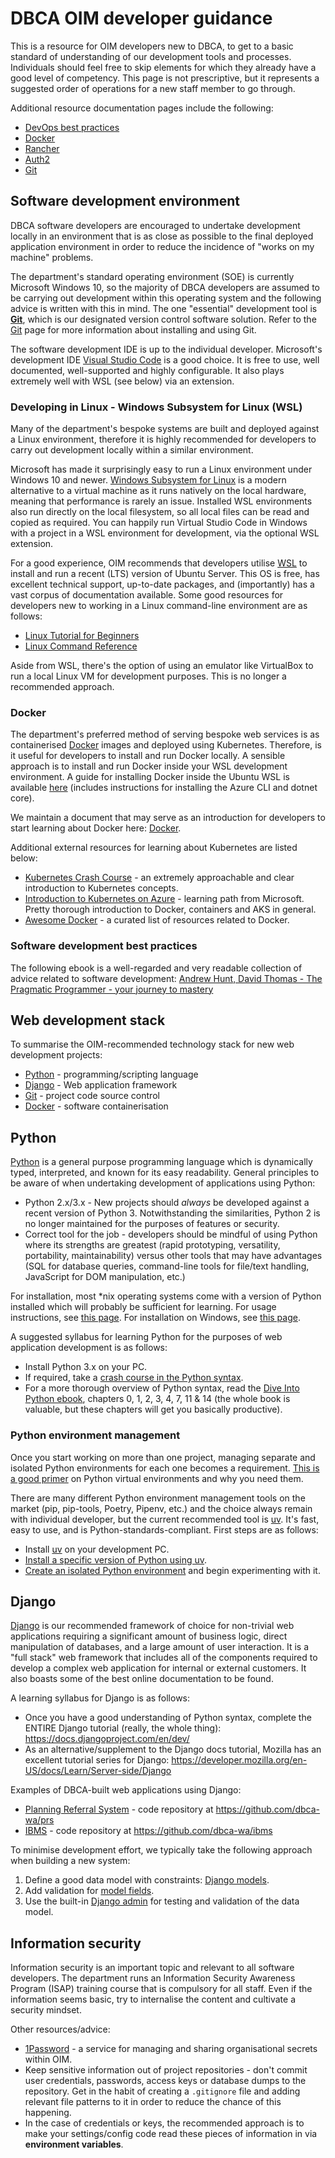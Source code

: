 # DBCA OIM developer guidance

This is a resource for OIM developers new to DBCA, to get to a basic standard of understanding of our development tools and processes. Individuals should feel free to skip elements for which they already have a good level of competency. This page is not prescriptive, but it represents a suggested order of operations for a new staff member to go through.

Additional resource documentation pages include the following:

-   [DevOps best practices](/developer-guidance/DevOps)
-   [Docker](/developer-guidance/Docker)
-   [Rancher](/developer-guidance/Rancher)
-   [Auth2](/developer-guidance/Auth2)
-   [Git](/developer-guidance/Git)

## Software development environment

DBCA software developers are encouraged to undertake development locally in an environment that is as close as possible to the final deployed application environment in order to reduce the incidence of "works on my machine" problems.

The department's standard operating environment (SOE) is currently Microsoft Windows 10, so the majority of DBCA developers are assumed to be carrying out development within this operating system and the following advice is written with this in mind. The one "essential" development tool is **[Git](https://git-scm.com/)**, which is our designated version control software solution.
Refer to the [Git](/developer-guidance/Git) page for more information about installing and using Git.

The software development IDE is up to the individual developer. Microsoft's development IDE [Visual Studio Code](https://code.visualstudio.com/) is a good choice. It is free to use, well documented, well-supported and highly configurable. It also plays extremely well with WSL (see below) via an extension.

### Developing in Linux - Windows Subsystem for Linux (WSL)

Many of the department's bespoke systems are built and deployed against a Linux environment, therefore it is highly recommended for developers to carry out development locally within a similar environment.

Microsoft has made it surprisingly easy to run a Linux environment under Windows 10 and newer. [Windows Subsystem for Linux](https://docs.microsoft.com/en-gb/windows/wsl/about) is a modern alternative to a virtual machine as it runs natively on the local hardware, meaning that performance is rarely an issue. Installed WSL environments also run directly on the local filesystem, so all local files can be read and copied as required. You can happily run Virtual Studio Code in Windows with a project in a WSL environment for development, via the optional WSL extension.

For a good experience, OIM recommends that developers utilise [WSL](https://learn.microsoft.com/en-gb/windows/wsl/install) to install and run a recent (LTS) version of Ubuntu Server. This OS is free, has excellent technical support, up-to-date packages, and (importantly) has a vast corpus of documentation available. Some good resources for developers new to working in a Linux command-line environment are as follows:

-   [Linux Tutorial for Beginners](https://ryanstutorials.net/linuxtutorial/)
-   [Linux Command Reference](https://perpetualpc.net/srtd_commands_rev.html)

Aside from WSL, there's the option of using an emulator like VirtualBox to run a local Linux VM for development purposes. This is no longer a recommended approach.

### Docker

The department's preferred method of serving bespoke web services is as containerised [Docker](https://www.docker.com/) images and deployed using Kubernetes. Therefore, is it useful for developers to install and run Docker locally. A sensible approach is to install and run Docker inside your WSL development environment. A guide for installing Docker inside the Ubuntu WSL is available [here](https://dev.to/bartr/install-docker-on-windows-subsystem-for-linux-v2-ubuntu-5dl7) (includes instructions for installing the Azure CLI and dotnet core).

We maintain a document that may serve as an introduction for developers to start learning about Docker here: [Docker](/Docker.md).

Additional external resources for learning about Kubernetes are listed below:

-   [Kubernetes Crash Course](https://canine.gitbook.io/canine.sh/technical-details/kubernetes-crash-course/introduction) - an extremely approachable and clear introduction to Kubernetes concepts.
-   [Introduction to Kubernetes on Azure](https://docs.microsoft.com/en-us/learn/paths/intro-to-kubernetes-on-azure/) - learning path from Microsoft. Pretty thorough introduction to Docker, containers and AKS in general.
-   [Awesome Docker](https://github.com/veggiemonk/awesome-docker) - a curated list of resources related to Docker.

### Software development best practices

The following ebook is a well-regarded and very readable collection of advice related to software development: [Andrew Hunt, David Thomas - The Pragmatic Programmer - your journey to mastery](https://pragprog.com/titles/tpp20/the-pragmatic-programmer-20th-anniversary-edition/)

## Web development stack

To summarise the OIM-recommended technology stack for new web development projects:

-   [Python](https://www.python.org/) - programming/scripting language
-   [Django](https://www.djangoproject.com/) - Web application framework
-   [Git](https://git-scm.com/) - project code source control
-   [Docker](https://www.docker.com/) - software containerisation

## Python

[Python](https://www.python.org/doc/essays/blurb/) is a general purpose programming language which is dynamically typed, interpreted, and known for its easy readability. General principles to be aware of when undertaking development of applications using Python:

-   Python 2.x/3.x - New projects should _always_ be developed against a recent version of Python 3. Notwithstanding the similarities, Python 2 is no longer maintained for the purposes of features or security.
-   Correct tool for the job - developers should be mindful of using Python where its strengths are greatest (rapid prototyping, versatility, portability, maintainability) versus other tools that may have advantages (SQL for database queries, command-line tools for file/text handling, JavaScript for DOM manipulation, etc.)

For installation, most \*nix operating systems come with a version of Python installed which will probably be sufficient for learning. For usage instructions, see [this page](https://docs.python.org/3/using/index.html). For installation on Windows, see [this page](https://docs.python.org/3/using/windows.html).

A suggested syllabus for learning Python for the purposes of web application development is as follows:

-   Install Python 3.x on your PC.
-   If required, take a [crash course in the Python syntax](https://www.freecodecamp.org/news/learning-python-from-zero-to-hero-120ea540b567).
-   For a more thorough overview of Python syntax, read the [Dive Into Python ebook](https://diveintopython3.net/), chapters 0, 1, 2, 3, 4, 7, 11 & 14 (the whole book is valuable, but these chapters will get you basically productive).

### Python environment management

Once you start working on more than one project, managing separate and isolated Python environments for each one becomes a requirement. [This is a good primer](https://realpython.com/python-virtual-environments-a-primer/) on Python virtual environments and why you need them.

There are many different Python environment management tools on the market (pip, pip-tools, Poetry, Pipenv, etc.) and the choice always remain with individual developer, but the current recommended tool is [uv](https://docs.astral.sh/uv/). It's fast, easy to use, and is Python-standards-compliant. First steps are as follows:

-   Install [uv](https://docs.astral.sh/uv/getting-started/installation/) on your development PC.
-   [Install a specific version of Python using uv](https://docs.astral.sh/uv/guides/install-python/).
-   [Create an isolated Python environment](https://docs.astral.sh/uv/pip/environments/) and begin experimenting with it.

## Django

[Django](https://www.djangoproject.com/) is our recommended framework of choice for non-trivial web applications requiring a significant amount of business logic, direct manipulation of databases, and a large amount of user interaction. It is a "full stack" web framework that includes all of the components required to develop a complex web application for internal or external customers. It also boasts some of the best online documentation to be found.

A learning syllabus for Django is as follows:

-   Once you have a good understanding of Python syntax, complete the ENTIRE Django tutorial (really, the whole thing): <https://docs.djangoproject.com/en/dev/>
-   As an alternative/supplement to the Django docs tutorial, Mozilla has an excellent tutorial series for Django: <https://developer.mozilla.org/en-US/docs/Learn/Server-side/Django>

Examples of DBCA-built web applications using Django:

-   [Planning Referral System](https://prs.dbca.wa.gov.au) - code repository at <https://github.com/dbca-wa/prs>
-   [IBMS](https://ibms.dbca.wa.gov.au) - code repository at <https://github.com/dbca-wa/ibms>

To minimise development effort, we typically take the following approach when building a new system:

1. Define a good data model with constraints: [Django models](https://docs.djangoproject.com/en/dev/ref/models/fields/).
1. Add validation for [model fields](https://docs.djangoproject.com/en/dev/ref/models/instances/#validating-objects).
1. Use the built-in [Django admin](https://docs.djangoproject.com/en/dev/ref/contrib/admin/) for testing and validation of the data model.

## Information security

Information security is an important topic and relevant to all software developers. The department runs an Information Security Awareness Program (ISAP) training course that is compulsory for all staff. Even if the information seems basic, try to internalise the content and cultivate a security mindset.

Other resources/advice:

-   [1Password](https://1password.com/) - a service for managing and sharing organisational secrets within OIM.
-   Keep sensitive information out of project repositories - don't commit user credentials, passwords, access keys or database dumps to the repository. Get in the habit of creating a `.gitignore` file and adding relevant file patterns to it in order to reduce the chance of this happening.
-   In the case of credentials or keys, the recommended approach is to make your settings/config code read these pieces of information in via **environment variables**.
